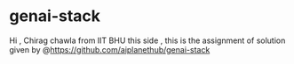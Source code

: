 # genai-stack
Hi , Chirag chawla from IIT BHU this side , this is the assignment of solution given by @https://github.com/aiplanethub/genai-stack   

